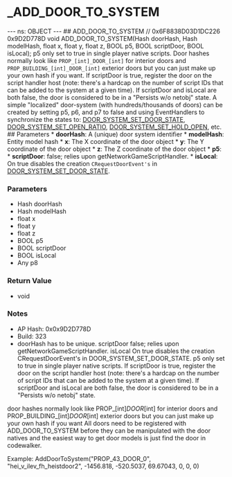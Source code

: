 # _ADD_DOOR_TO_SYSTEM

--- ns: OBJECT --- ## ADD_DOOR_TO_SYSTEM  // 0x6F8838D03D1DC226 0x9D2D778D void ADD_DOOR_TO_SYSTEM(Hash doorHash, Hash modelHash, float x, float y, float z, BOOL p5, BOOL scriptDoor, BOOL isLocal);  p5 only set to true in single player native scripts. Door hashes normally look like `PROP_[int]_DOOR_[int]` for interior doors and `PROP_BUILDING_[int]_DOOR_[int]` exterior doors but you can just make up your own hash if you want.  If scriptDoor is true, register the door on the script handler host (note: there's a hardcap on the number of script IDs that can be added to the system at a given time). If scriptDoor and isLocal are both false, the door is considered to be in a "Persists w/o netobj" state.  A simple "localized" door-system (with hundreds/thousands of doors) can be created by setting p5, p6, and p7 to false and using EventHandlers to synchronize the states to: [DOOR_SYSTEM_SET_DOOR_STATE](#_0x6BAB9442830C7F53), [DOOR_SYSTEM_SET_OPEN_RATIO](#_0xB6E6FBA95C7324AC), [DOOR_SYSTEM_SET_HOLD_OPEN](#_0xD9B71952F78A2640), etc.  ## Parameters * **doorHash**: A (unique) door system identifier * **modelHash**: Entity model hash * **x**: The X coordinate of the door object * **y**: The Y coordinate of the door object * **z**: The Z coordinate of the door object * **p5**: * **scriptDoor**: false; relies upon getNetworkGameScriptHandler. * **isLocal**: On true disables the creation ``CRequestDoorEvent's`` in [DOOR_SYSTEM_SET_DOOR_STATE](#_0x6BAB9442830C7F53).

### Parameters
* Hash doorHash
* Hash modelHash
* float x
* float y
* float z
* BOOL p5
* BOOL scriptDoor
* BOOL isLocal
* Any p8

### Return Value
* void

### Notes
* AP Hash: 0x0x9D2D778D
* Build: 323
* doorHash has to be unique. scriptDoor false; relies upon getNetworkGameScriptHandler. isLocal On true disables the creation CRequestDoorEvent's in DOOR_SYSTEM_SET_DOOR_STATE.
p5 only set to true in single player native scripts.
If scriptDoor is true, register the door on the script handler host (note: there's a hardcap on the number of script IDs that can be added to the system at a given time). If scriptDoor and isLocal are both false, the door is considered to be in a "Persists w/o netobj" state.

door hashes normally look like PROP_[int]_DOOR_[int] for interior doors and PROP_BUILDING_[int]_DOOR_[int] exterior doors but you can just make up your own hash if you want
All doors need to be registered with ADD_DOOR_TO_SYSTEM before they can be manipulated with the door natives and the easiest way to get door models is just find the door in codewalker.

Example: AddDoorToSystem("PROP_43_DOOR_0", "hei_v_ilev_fh_heistdoor2", -1456.818, -520.5037, 69.67043, 0, 0, 0)

